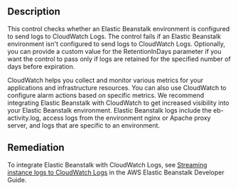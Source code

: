 ## Description

This control checks whether an Elastic Beanstalk environment is configured to send logs to CloudWatch Logs. The control fails if an Elastic Beanstalk environment isn't configured to send logs to CloudWatch Logs. Optionally, you can provide a custom value for the RetentionInDays parameter if you want the control to pass only if logs are retained for the specified number of days before expiration.

CloudWatch helps you collect and monitor various metrics for your applications and infrastructure resources. You can also use CloudWatch to configure alarm actions based on specific metrics. We recommend integrating Elastic Beanstalk with CloudWatch to get increased visibility into your Elastic Beanstalk environment. Elastic Beanstalk logs include the eb-activity.log, access logs from the environment nginx or Apache proxy server, and logs that are specific to an environment.

## Remediation

To integrate Elastic Beanstalk with CloudWatch Logs, see [Streaming instance logs to CloudWatch Logs](https://docs.aws.amazon.com/elasticbeanstalk/latest/dg/AWSHowTo.cloudwatchlogs.html#AWSHowTo.cloudwatchlogs.streaming) in the AWS Elastic Beanstalk Developer Guide.
